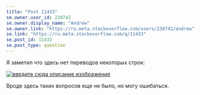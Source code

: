 ```yaml
---
title: "Post 11433"
se.owner.user_id: 238742
se.owner.display_name: "Andrew"
se.owner.link: "https://ru.meta.stackoverflow.com/users/238742/andrew"
se.link: "https://ru.meta.stackoverflow.com/q/11433"
se.post_id: 11433
se.post_type: question
---
```

<p>Я заметил что здесь нет переводов некоторых строк:</p>
<p><a href="https://i.stack.imgur.com/xV3Br.jpg" rel="nofollow noreferrer"><img src="https://i.stack.imgur.com/xV3Br.jpg" alt="введите сюда описание изображения" /></a></p>
<p>Вроде здесь таких вопросов еще не было, но могу ошибаться.</p>
